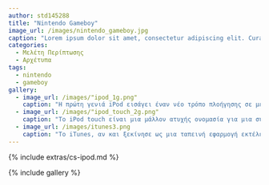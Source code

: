 ```yaml
---
author: std145288
title: "Nintendo Gameboy"
image_url: /images/nintendo_gameboy.jpg
caption: "Lorem ipsum dolor sit amet, consectetur adipiscing elit. Curabitur fringilla ipsum vulputate, dictum augue ultricies, tempor nisi. Mauris non viverra odio. Proin ut nisl laoreet, scelerisque lectus sed, tincidunt mauris. In ex quam, bibendum ac blandit eget, viverra et orci. Sed elit risus, dapibus at ligula et, viverra cursus velit. Sed hendrerit convallis ipsum, nec laoreet urna tincidunt in. Donec eros augue, egestas nec orci ut, posuere dictum tellus. Sed commodo aliquet augue feugiat tempor. Cras malesuada malesuada rhoncus. Proin non gravida enim, vel dapibus eros. Suspendisse sagittis mi ac justo tempus, vel rutrum purus rhoncus. Donec lacinia ultrices aliquam. Suspendisse non tincidunt sapien, vitae varius lacus. Etiam viverra, purus at scelerisque volutpat, urna mi tempor magna, eget tempus nunc quam a eros. Vivamus quis elit accumsan, interdum lacus id, ornare nunc."
categories:
  - Μελέτη Περίπτωσης
  - Αρχέτυπα
tags:
  - nintendo
  - gameboy
gallery:
  - image_url: /images/"ipod_1g.png"
    caption: "Η πρώτη γενιά iPod εισάγει έναν νέο τρόπο πλοήγησης σε μεγάλες λίστες (μενού) αρχείων μουσικής, τον περιστρεφόμενο τροχό."
  - image_url: /images/"ipod_touch_2g.png"
    caption: "Το iPod touch είναι μια μάλλον ατυχής ονομασία για μια συσκευή που πλησιάζει ένα πλήρες iPhone αφού διαθέτει πολυαπτική διεπαφή, ασύρματη σύνδεση στο δίκτυο και δυνατότητα λήψης (download) νέων εφαρμογών. Του λείπει μόνο η δυνατότητα τηλεφωνικών κλήσεων."
  - image_url: /images/itunes3.png
    caption: "Το iTunes, αν και ξεκίνησε ως μια ταπεινή εφαρμογή εκτέλεσης μουσικών αρχείων και συγχρονισμού τους με το iPod, μετατράπηκε σε Δούρειο Ίππο για τη μεταφόρτωση εφαρμογών και τον συγχρονισμό με το οικοσύστημα των κινητών συσκευών χρήστη."
---
```


{% include extras/cs-ipod.md %}

{% include gallery %}
